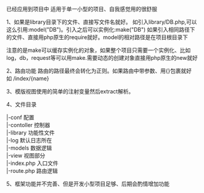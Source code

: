 已经应用到项目中 
适用于单一小型的项目、自我感觉用的很舒服

1、如果是library目录下的文件、直接写文件名就好。
 如引入library/DB.php,可以这么引用:model("DB")。引入之后可以实例化:make("DB")
 如果引入相同路径下的文件、直接用php原生的require就好。model的相对路径是在项目根目录下
 
注意的是make可以缓存实例化的对象，如果整个项目只需要一个实例化、比如log，db，request等可以用make.需要动态的创建对象直接用php原生的new就好
 
 2、路由功能 路由的路径最终会转化为正则。如果路由中带参数、用{}包裹就好 如 /index/{name} 
 
 3、模版视图使用的简单的注射变量然后extract解析。
 
 4、文件目录
 
 |-conf 配置<br/>
 |-contoller 控制器<br/>
 |-library 功能性文件<br/>
 |-log 默认日志所在<br/>
 |-models 数据逻辑<br/>
 |-view 视图部分<br/>
 |-index.php 入口文件<br/>
 |-route.php 路由逻辑<br/>
 
 5、框架功能并不完善、但是开发小型项目足够、后期会酌情增加功能
 
 
 